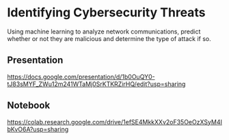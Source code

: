 # Identifying Cybersecurity Threats
Using machine learning to analyze network communications, predict whether or not they are malicious and determine the type of attack if so.

## Presentation
https://docs.google.com/presentation/d/1b0OuQY0-tJ83sMYF_ZWu12m241WTaMj0SrKTKRZirHQ/edit?usp=sharing

## Notebook
https://colab.research.google.com/drive/1efSE4MkkXXv2oF35OeOzXSyM4IbKvO6A?usp=sharing
